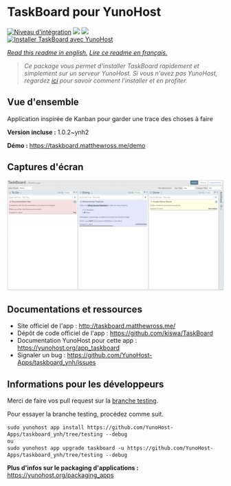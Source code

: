 # TaskBoard pour YunoHost

[![Niveau d'intégration](https://dash.yunohost.org/integration/taskboard.svg)](https://dash.yunohost.org/appci/app/taskboard) ![](https://ci-apps.yunohost.org/ci/badges/taskboard.status.svg) ![](https://ci-apps.yunohost.org/ci/badges/taskboard.maintain.svg)  
[![Installer TaskBoard avec YunoHost](https://install-app.yunohost.org/install-with-yunohost.svg)](https://install-app.yunohost.org/?app=taskboard)

*[Read this readme in english.](./README.md)*
*[Lire ce readme en français.](./README_fr.md)*

> *Ce package vous permet d'installer TaskBoard rapidement et simplement sur un serveur YunoHost.
Si vous n'avez pas YunoHost, regardez [ici](https://yunohost.org/#/install) pour savoir comment l'installer et en profiter.*

## Vue d'ensemble

Application inspirée de Kanban pour garder une trace des choses à faire

**Version incluse :** 1.0.2~ynh2

**Démo :** https://taskboard.matthewross.me/demo

## Captures d'écran

![](./doc/screenshots/screenshots.png)

## Documentations et ressources

* Site officiel de l'app : http://taskboard.matthewross.me/
* Dépôt de code officiel de l'app : https://github.com/kiswa/TaskBoard
* Documentation YunoHost pour cette app : https://yunohost.org/app_taskboard
* Signaler un bug : https://github.com/YunoHost-Apps/taskboard_ynh/issues

## Informations pour les développeurs

Merci de faire vos pull request sur la [branche testing](https://github.com/YunoHost-Apps/taskboard_ynh/tree/testing).

Pour essayer la branche testing, procédez comme suit.
```
sudo yunohost app install https://github.com/YunoHost-Apps/taskboard_ynh/tree/testing --debug
ou
sudo yunohost app upgrade taskboard -u https://github.com/YunoHost-Apps/taskboard_ynh/tree/testing --debug
```

**Plus d'infos sur le packaging d'applications :** https://yunohost.org/packaging_apps